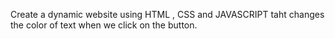 Create a dynamic website using HTML , CSS and JAVASCRIPT taht changes the color of text when we click on the button.
